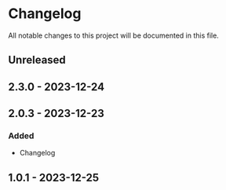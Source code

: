 # Changelog

All notable changes to this project will be documented in this file.

## Unreleased

## 2.3.0 - 2023-12-24

## 2.0.3 - 2023-12-23
### Added
- Changelog

## 1.0.1 - 2023-12-25
